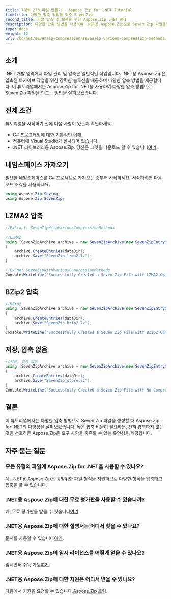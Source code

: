 ```yaml
---
title: 7개의 Zip 파일 만들기 - Aspose.Zip for .NET Tutorial
linktitle: 다양한 압축 방법을 갖춘 SevenZip
second_title: 파일 압축 및 보관을 위한 Aspose.Zip .NET API
description: 다양한 압축 방법을 사용하여 .NET용 Aspose.Zip으로 Seven Zip 파일을 만드는 방법을 알아보세요. LZMA2, BZip2 및 Store(압축 없음)를 위한 쉬운 단계입니다.
type: docs
weight: 12
url: /ko/net/sevenzip-compression/sevenzip-various-compression-methods/
---
```


## 소개

.NET 개발 영역에서 파일 관리 및 압축은 일반적인 작업입니다. .NET용 Aspose.Zip은 압축된 아카이브 작업을 위한 강력한 솔루션을 제공하며 다양한 압축 방법을 제공합니다. 이 튜토리얼에서는 Aspose.Zip for .NET을 사용하여 다양한 압축 방법으로 Seven Zip 파일을 만드는 방법을 살펴보겠습니다.

## 전제 조건

튜토리얼을 시작하기 전에 다음 사항이 있는지 확인하세요.

- C# 프로그래밍에 대한 기본적인 이해.
- 컴퓨터에 Visual Studio가 설치되어 있습니다.
-  .NET 라이브러리용 Aspose.Zip. 당신은 그것을 다운로드 할 수 있습니다[여기](https://releases.aspose.com/zip/net/).

## 네임스페이스 가져오기

필요한 네임스페이스를 C# 프로젝트로 가져오는 것부터 시작하세요. 시작하려면 다음 코드 조각을 사용하세요.

```csharp
using Aspose.Zip.Saving;
using Aspose.Zip.SevenZip;
```

## LZMA2 압축

```csharp
//ExStart: SevenZipWithVariousCompressionMethods

//LZMA2
using (SevenZipArchive archive = new SevenZipArchive(new SevenZipEntrySettings(new SevenZipLZMA2CompressionSettings())))
{
    archive.CreateEntries(dataDir);
    archive.Save("SevenZip_lzma2.7z");
}

//ExEnd: SevenZipWithVariousCompressionMethods
Console.WriteLine("Successfully Created a Seven Zip File with LZMA2 Compression");
```

## BZip2 압축

```csharp
//BZip2
using (SevenZipArchive archive = new SevenZipArchive(new SevenZipEntrySettings(new SevenZipBZip2CompressionSettings())))
{
    archive.CreateEntries(dataDir);
    archive.Save("SevenZip_bzip2.7z");
}
Console.WriteLine("Successfully Created a Seven Zip File with BZip2 Compression");
```

## 저장, 압축 없음

```csharp
//저장, 압축 없음
using (SevenZipArchive archive = new SevenZipArchive(new SevenZipEntrySettings(new SevenZipStoreCompressionSettings())))
{
    archive.CreateEntries(dataDir);
    archive.Save("SevenZip_store.7z");
}
Console.WriteLine("Successfully Created a Seven Zip File with No Compression (Store)");
```

## 결론

이 튜토리얼에서는 다양한 압축 방법으로 Seven Zip 파일을 생성할 때 Aspose.Zip for .NET의 다양성을 살펴보았습니다. 높은 압축 비율이 필요하든, 전혀 압축하지 않는 것을 선호하든 Aspose.Zip은 요구 사항을 충족할 수 있는 유연성을 제공합니다.

## 자주 묻는 질문

### 모든 유형의 파일에 Aspose.Zip for .NET을 사용할 수 있나요?
예, .NET용 Aspose.Zip은 광범위한 파일 형식을 지원하므로 다양한 형식을 압축하고 압축을 풀 수 있습니다.

### .NET용 Aspose.Zip에 대한 무료 평가판을 사용할 수 있습니까?
 예, 무료 평가판을 받을 수 있습니다[여기](https://releases.aspose.com/).

### .NET용 Aspose.Zip에 대한 설명서는 어디서 찾을 수 있나요?
 문서를 사용할 수 있습니다[여기](https://reference.aspose.com/zip/net/).

### .NET용 Aspose.Zip의 임시 라이선스를 어떻게 얻을 수 있나요?
 임시면허 취득 가능[여기](https://purchase.aspose.com/temporary-license/).

### .NET용 Aspose.Zip에 대한 지원은 어디서 받을 수 있나요?
 다음에서 지원을 요청할 수 있습니다.[Aspose.Zip 포럼](https://forum.aspose.com/c/zip/37).
